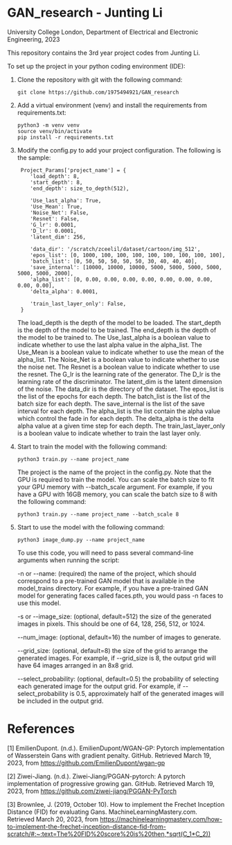 # GAN_research - Junting Li

University College London, Department of Electrical and Electronic Engineering, 2023

This repository contains the 3rd year project codes from Junting Li.

To set up the project in your python coding environment (IDE):

1. Clone the repository with git with the following command:
   ```commandline
   git clone https://github.com/1975494921/GAN_research
   ```
2. Add a virtual environment (venv) and install the requirements from requirements.txt:
    ```commandline
    python3 -m venv venv
    source venv/bin/activate
    pip install -r requirements.txt
    ```
3. Modify the config.py to add your project configuration. The following is the sample:

        Project_Params['project_name'] = {
           'load_depth': 8,
           'start_depth': 8,
           'end_depth': size_to_depth(512),

           'Use_last_alpha': True,
           'Use_Mean': True,
           'Noise_Net': False,
           'Resnet': False,
           'G_lr': 0.0001,
           'D_lr': 0.0001,
           'latent_dim': 256,

           'data_dir': '/scratch/zceelil/dataset/cartoon/img_512',
           'epos_list': [0, 1000, 100, 100, 100, 100, 100, 100, 100, 100],
           'batch_list': [0, 50, 50, 50, 50, 50, 30, 40, 40, 40],
           'save_internal': [10000, 10000, 10000, 5000, 5000, 5000, 5000, 5000, 5000, 2000],
           'alpha_list': [0, 0.00, 0.00, 0.00, 0.00, 0.00, 0.00, 0.00, 0.00, 0.00],
           'delta_alpha': 0.0001,

           'train_last_layer_only': False,
        }
   The load_depth is the depth of the model to be loaded. The start_depth is the depth of the model to be trained. The end_depth is the depth of the model to be trained to. The Use_last_alpha is a boolean value to indicate whether to use the last alpha value in the alpha_list. The Use_Mean is a boolean value to indicate whether to use the mean of the alpha_list. The Noise_Net is a boolean value to indicate whether to use the noise net. The Resnet is a boolean value to indicate whether to use the resnet. The G_lr is the learning rate of the generator. The D_lr is the learning rate of the discriminator. The latent_dim is the latent dimension of the noise. The data_dir is the directory of the dataset. The epos_list is the list of the epochs for each depth. The batch_list is the list of the batch size for each depth. The save_internal is the list of the save interval for each depth. The alpha_list is the list contain the alpha value which control the fade in for each depth. The delta_alpha is the delta alpha value at a given time step for each depth. The train_last_layer_only is a boolean value to indicate whether to train the last layer only.


4. Start to train the model with the following command:
    ```commandline
    python3 train.py --name project_name
    ```
   The project is the name of the project in the config.py. Note that the GPU is required to train the model. You can scale the batch size to fit your GPU memory with --batch_scale argument. For example, if you have a GPU with 16GB memory, you can scale the batch size to 8 with the following command:
    ```commandline
    python3 train.py --name project_name --batch_scale 8
    ```


5. Start to use the model with the following command:
    ```commandline
    python3 image_dump.py --name project_name
    ```
   To use this code, you will need to pass several command-line arguments when running the script:

   -n or --name: (required) the name of the project, which should correspond to a pre-trained GAN model that is available in the model_trains directory. For example, if you have a pre-trained GAN model for generating faces called faces.pth, you would pass -n faces to use this model.
   
   -s or --image_size: (optional, default=512) the size of the generated images in pixels. This should be one of 64, 128, 256, 512, or 1024.
   
   --num_image: (optional, default=16) the number of images to generate.

   --grid_size: (optional, default=8) the size of the grid to arrange the generated images. For example, if --grid_size is 8, the output grid will have 64 images arranged in an 8x8 grid.

   --select_probability: (optional, default=0.5) the probability of selecting each generated image for the output grid. For example, if --select_probability is 0.5, approximately half of the generated images will be included in the output grid.


# References

[1] EmilienDupont. (n.d.). EmilienDupont/WGAN-GP: Pytorch implementation of Wasserstein Gans with gradient penalty. GitHub. Retrieved March 19, 2023, from https://github.com/EmilienDupont/wgan-gp 

[2] Ziwei-Jiang. (n.d.). Ziwei-Jiang/PGGAN-pytorch: A pytorch implementation of progressive growing gan. GitHub. Retrieved March 19, 2023, from https://github.com/ziwei-jiang/PGGAN-PyTorch 

[3] Brownlee, J. (2019, October 10). How to implement the Frechet Inception Distance (FID) for evaluating Gans. MachineLearningMastery.com. Retrieved March 20, 2023, from https://machinelearningmastery.com/how-to-implement-the-frechet-inception-distance-fid-from-scratch/#:~:text=The%20FID%20score%20is%20then,*sqrt(C_1*C_2)) 
